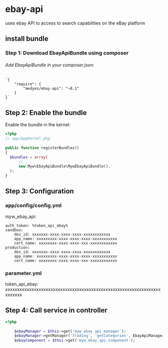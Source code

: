 # ebay-api
uses ebay API to access to search capabilities on the eBay platform

## install bundle
### Step 1: Download EbayApiBundle using composer

###### Add EbayApiBundle in your composer.json:

    `{
        "require": {
            "medyes/ebay-api": "~0.1"
        }
    }`
## Step 2: Enable the bundle
Enable the bundle in the kernel:
  
``` php
<?php
// app/AppKernel.php
  
public function registerBundles()
{
  $bundles = array(
      // ...
      new Myw\EbayApiBundle\MywEbayApiBundle(),
  );
}
```

## Step 3: Configuration
### app/config/config.yml
myw_ebay_api:

    auth_token: %token_api_ebay%
    sandbox:
        dev_id: xxxxxxx-xxxx-xxxx-xxxx-xxxxxxxxxxxx
        app_name: xxxxxxxxx-xxxx-xxxx-xxxx-xxxxxxxxxxx
        cert_name: xxxxxxxx-xxxx-xxxx-xxx-xxxxxxxxxxxx
    production:
        dev_id: xxxxxxx-xxxx-xxxx-xxxx-xxxxxxxxxxxx
        app_name: xxxxxxxxx-xxxx-xxxx-xxxx-xxxxxxxxxxx
        cert_name: xxxxxxxx-xxxx-xxxx-xxx-xxxxxxxxxxxx

### parameter.yml

token_api_ebay: xxxxxxxxxxxxxxxxxxxxxxxxxxxxxxxxxxxxxxxxxxxxxxxxxxxxxxxxxxxxxxxxxxxxxxxx

## Step 4: Call service in controller
``` php
<?php
  
    $ebayManager = $this->get('myw_ebay_api_manager');
    $ebayManager->getManager('Trading', 'getCategories', EbayApiManager::MODE_SANDBOX);
    $ebayComponent = $this->get('myw_ebay_api_component');
```


